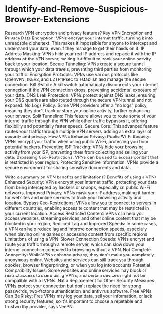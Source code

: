 # Identify-and-Remove-Suspicious-Browser-Extensions
Research VPN encryption and privacy features?
Key VPN Encryption and Privacy
Data Encryption:
VPNs encrypt your internet traffic, turning it into unreadable ciphertext. This makes it impossible for anyone to intercept and understand your data, even if they manage to get their hands on it. 
IP Address Masking:
VPNs hide your real IP address and replace it with the IP address of the VPN server, making it difficult to track your online activity back to your location. 
Secure Tunneling:
VPNs create a secure tunnel through which your data travels, preventing third parties from monitoring your traffic. 
Encryption Protocols:
VPNs use various protocols like OpenVPN, IKEv2, and L2TP/IPsec to establish and manage the secure connection. 
Kill Switch:
A kill switch automatically disconnects your internet connection if the VPN connection drops, preventing accidental exposure of your data. 
DNS Leak Protection:
VPNs protect against DNS leaks, ensuring your DNS queries are also routed through the secure VPN tunnel and not exposed. 
No Logs Policy:
Some VPN providers offer a "no logs" policy, meaning they don't track or store your online activity, further enhancing your privacy. 
Split Tunneling:
This feature allows you to route some of your internet traffic through the VPN while other traffic bypasses it, offering flexibility and potentially faster speeds. 
Secure Core:
This advanced feature routes your traffic through multiple VPN servers, adding an extra layer of security and privacy. 
How VPNs Enhance Privacy:
Public Wi-Fi Security:
VPNs encrypt your traffic when using public Wi-Fi, protecting you from potential hackers. 
Preventing ISP Tracking:
VPNs hide your browsing activity from your ISP, preventing them from collecting and selling your data. 
Bypassing Geo-Restrictions:
VPNs can be used to access content that is restricted in your region. 
Protecting Sensitive Information:
VPNs provide a secure environment for sharing sensitive documents and data. 

Write a summary on VPN benefits and limitations?
Benefits of using a VPN:
Enhanced Security:
VPNs encrypt your internet traffic, protecting your data from being intercepted by hackers or snoops, especially on public Wi-Fi networks.
Improved Privacy:
VPNs mask your IP address, making it harder for websites and online services to track your browsing activity and location.
Bypass Geo-Restrictions:
VPNs allow you to connect to servers in different countries, enabling access to content that may be restricted in your current location.
Access Restricted Content:
VPNs can help you access websites, streaming services, and other online content that may be blocked in your region,
Reduced Lag and Improved Speeds:
In some cases, a VPN can help reduce lag and improve connection speeds, especially when playing online games or accessing content from specific regions
Limitations of using a VPN:
Slower Connection Speeds:
VPNs encrypt and route your traffic through a remote server, which can slow down your internet connection compared to browsing without a VPN. 
Not Complete Anonymity:
While VPNs enhance privacy, they don't make you completely anonymous online. Websites and services can still track you through cookies, browser fingerprinting, or when you log into accounts
Potential Compatibility Issues:
Some websites and online services may block or restrict access to users using VPNs, and certain devices might not be compatible with all VPNs. 
Not a Replacement for Other Security Measures:
VPNs protect your connection but don't replace the need for strong passwords, two-factor authentication, and antivirus software. 
Free VPNs Can Be Risky:
Free VPNs may log your data, sell your information, or lack strong security features, so it's important to choose a reputable and trustworthy provider, says VeePN. 
